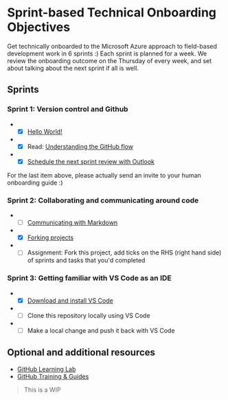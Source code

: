 # Sprint-based Technical Onboarding Objectives

Get technically onboarded to the Microsoft Azure approach to field-based development work in 6 sprints :)
Each sprint is planned for a week. We review the onboarding outcome on the Thursday of every week, and set about 
talking about the next sprint if all is well.

## Sprints

### Sprint 1: Version control and Github


* - [x] [Hello World!](https://guides.github.com/activities/hello-world/) 
* - [x] Read: [Understanding the GitHub flow](https://guides.github.com/introduction/flow/)
* - [x] [Schedule the next sprint review with Outlook](https://support.office.com/en-us/article/schedule-a-meeting-with-other-people-5c9877bc-ab91-4a7c-99fb-b0b68d7ea94f) 

For the last item above, please actually send an invite to your human onboarding guide :)

### Sprint 2: Collaborating and communicating around code

* - [ ] [Communicating with Markdown](https://lab.github.com/githubtraining/communicating-using-markdown)
* - [x] [Forking projects](https://guides.github.com/activities/forking/)
* - [ ] Assignment: Fork this project, add ticks on the RHS (right hand side) of sprints and tasks that you'd completed 

### Sprint 3: Getting familiar with VS Code as an IDE

* - [x] [Download and install VS Code](https://code.visualstudio.com/download)
* - [ ] Clone this repository locally using VS Code 
* - [ ] Make a local change and push it back with VS Code

## Optional and additional resources
* [GitHub Learning Lab](https://lab.github.com/)
* [GitHub Training & Guides](https://www.youtube.com/githubguides)

> This is a WIP

